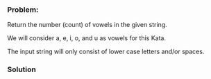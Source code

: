 ### Problem:
<p>Return the number (count) of vowels in the given string. </p>
<p>We will consider a, e, i, o, and u as vowels for this Kata.</p>
<p>The input string will only consist of lower case letters and/or spaces.</p>

### Solution